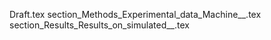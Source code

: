 Draft.tex
section_Methods_Experimental_data_Machine__.tex
section_Results_Results_on_simulated__.tex